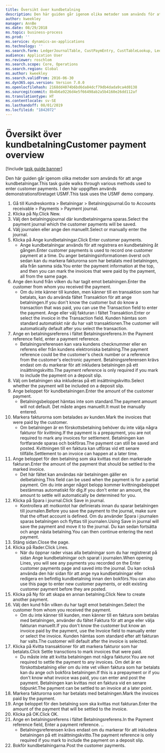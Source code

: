 ```yaml
---
title: Översikt över kundbetalning
description: Den här guiden går igenom olika metoder som används för att ange kundbetalningar.
author: kweekley
manager: AnnBe
ms.date: 08/29/2018
ms.topic: business-process
ms.prod: ''
ms.service: dynamics-ax-applications
ms.technology: ''
ms.search.form: LedgerJournalTable, CustPaymEntry, CustTableLookup, LedgerJournalTransCustPaym, CustOpenTrans, BankAccountTableLookUp
audience: Application User
ms.reviewer: roschlom
ms.search.scope: Core, Operations
ms.search.region: Global
ms.author: kweekley
ms.search.validFrom: 2016-06-30
ms.dyn365.ops.version: Version 7.0.0
ms.openlocfilehash: 2168dd4074b6bd6da84dcf79db4dada9ca4d0138
ms.sourcegitcommit: 8b4b6a9226d4e5f66498ab2a5b4160e26dd112af
ms.translationtype: HT
ms.contentlocale: sv-SE
ms.lasthandoff: 08/01/2019
ms.locfileid: "1842072"
---
```

# <a name="customer-payment-overview"></a><span data-ttu-id="d15b0-103">Översikt över kundbetalning</span><span class="sxs-lookup"><span data-stu-id="d15b0-103">Customer payment overview</span></span>

[!include [task guide banner](../../includes/task-guide-banner.md)]

<span data-ttu-id="d15b0-104">Den här guiden går igenom olika metoder som används för att ange kundbetalningar.</span><span class="sxs-lookup"><span data-stu-id="d15b0-104">This task guide walks through various methods used to enter customer payments.</span></span> <span data-ttu-id="d15b0-105">I den här uppgiften används demonstrationsföretaget USMF.</span><span class="sxs-lookup"><span data-stu-id="d15b0-105">This task uses the USMF demo company.</span></span>

1. <span data-ttu-id="d15b0-106">Gå till Kundreskontra > Betalningar > Betalningsjournal.</span><span class="sxs-lookup"><span data-stu-id="d15b0-106">Go to Accounts receivable > Payments > Payment journal.</span></span>
2. <span data-ttu-id="d15b0-107">Klicka på Ny.</span><span class="sxs-lookup"><span data-stu-id="d15b0-107">Click New.</span></span>
3. <span data-ttu-id="d15b0-108">Välj den betalningsjournal där kundbetalningarna sparas.</span><span class="sxs-lookup"><span data-stu-id="d15b0-108">Select the payment journal which the customer payments will be saved.</span></span>
4. <span data-ttu-id="d15b0-109">Välj journalen eller ange den manuellt.</span><span class="sxs-lookup"><span data-stu-id="d15b0-109">Select or manually enter the journal.</span></span>
5. <span data-ttu-id="d15b0-110">Klicka på Ange kundbetalningar.</span><span class="sxs-lookup"><span data-stu-id="d15b0-110">Click Enter customer payments.</span></span>
    * <span data-ttu-id="d15b0-111">Ange kundbetalningar används för att registrera en kundbetalning åt gången.</span><span class="sxs-lookup"><span data-stu-id="d15b0-111">Enter customer payments is used to record one customer payment at a time.</span></span> <span data-ttu-id="d15b0-112">Du anger betalningsinformationen överst och sedan kan du markera fakturorna som har betalats med betalningen, alla från samma sida.</span><span class="sxs-lookup"><span data-stu-id="d15b0-112">You enter the payment information at the top, and then you can mark the invoices that were paid by the payment, all from the same page.</span></span>  
6. <span data-ttu-id="d15b0-113">Ange den kund från vilken du har tagit emot betalningen.</span><span class="sxs-lookup"><span data-stu-id="d15b0-113">Enter the customer from whom you received the payment.</span></span>
    * <span data-ttu-id="d15b0-114">Om du inte känner till kunden, men känner till en transaktion som har betalats, kan du använda fältet Transaktion för att ange betalningen.</span><span class="sxs-lookup"><span data-stu-id="d15b0-114">If you don't know the customer but do know a transaction that was paid, you can use the Transaction field to enter the payment.</span></span> <span data-ttu-id="d15b0-115">Ange eller välj fakturan i fältet Transaktion.</span><span class="sxs-lookup"><span data-stu-id="d15b0-115">Enter or select the invoice in the Transaction field.</span></span> <span data-ttu-id="d15b0-116">Kunden hämtas som standard automatiskt när du har valt transaktionen.</span><span class="sxs-lookup"><span data-stu-id="d15b0-116">The customer will automatically default after you select the transaction.</span></span>  
7. <span data-ttu-id="d15b0-117">Ange en betalningsreferens i fältet Betalningsreferens.</span><span class="sxs-lookup"><span data-stu-id="d15b0-117">In the Payment reference field, enter a payment reference.</span></span>
    * <span data-ttu-id="d15b0-118">Betalningsreferensen kan vara kundens checknummer eller en referens eller från kundens elektroniska betalning.</span><span class="sxs-lookup"><span data-stu-id="d15b0-118">The payment reference could be the customer's check number or a reference from the customer's electronic payment.</span></span> <span data-ttu-id="d15b0-119">Betalningsreferensen krävs endast om du markerar för att inkludera betalningen på ett insättningskvitto.</span><span class="sxs-lookup"><span data-stu-id="d15b0-119">The payment reference is only required if you mark to include the payment on a deposit slip.</span></span>  
8. <span data-ttu-id="d15b0-120">Välj om betalningen ska inkluderas på ett insättningskvitto.</span><span class="sxs-lookup"><span data-stu-id="d15b0-120">Select whether the payment will be included on a deposit slip.</span></span> 
9. <span data-ttu-id="d15b0-121">Ange beloppet för kundbetalningen.</span><span class="sxs-lookup"><span data-stu-id="d15b0-121">Enter the amount of the customer payment.</span></span>
    * <span data-ttu-id="d15b0-122">Betalningsbeloppet hämtas inte som standard.</span><span class="sxs-lookup"><span data-stu-id="d15b0-122">The payment amount will not default.</span></span> <span data-ttu-id="d15b0-123">Det måste anges manuellt.</span><span class="sxs-lookup"><span data-stu-id="d15b0-123">It must be manually entered.</span></span>  
10. <span data-ttu-id="d15b0-124">Markera fakturorna som betalades av kunden.</span><span class="sxs-lookup"><span data-stu-id="d15b0-124">Mark the invoices that were paid by the customer.</span></span>
    * <span data-ttu-id="d15b0-125">Om betalningen är en förskottsbetalning behöver du inte välja några fakturor för kvittning.</span><span class="sxs-lookup"><span data-stu-id="d15b0-125">If the payment is a prepayment, you are not required to mark any invoices for settlement.</span></span> <span data-ttu-id="d15b0-126">Betalningen kan fortfarande sparas och bokföras.</span><span class="sxs-lookup"><span data-stu-id="d15b0-126">The payment can still be saved and posted.</span></span> <span data-ttu-id="d15b0-127">Kvittningen till en faktura kan utföras vid ett senare tillfälle.</span><span class="sxs-lookup"><span data-stu-id="d15b0-127">Settlement to an invoice can happen at a later time.</span></span>  
11. <span data-ttu-id="d15b0-128">Ange beloppet för den betalning som ska kvittas mot den markerade fakturan.</span><span class="sxs-lookup"><span data-stu-id="d15b0-128">Enter the amount of the payment that should be settled to the marked invoice.</span></span> 
    * <span data-ttu-id="d15b0-129">Det här fältet kan användas när betalningen gäller en delbetalning.</span><span class="sxs-lookup"><span data-stu-id="d15b0-129">This field can be used when the payment is for a partial payment.</span></span> <span data-ttu-id="d15b0-130">Om du inte anger något belopp kommer kvittningsbeloppet bestämmas automatiskt för dig.</span><span class="sxs-lookup"><span data-stu-id="d15b0-130">If you don't enter an amount, the amount to settle will automatically be determined for you.</span></span>  
12. <span data-ttu-id="d15b0-131">Klicka på Spara i journal.</span><span class="sxs-lookup"><span data-stu-id="d15b0-131">Click Save in journal.</span></span>
    * <span data-ttu-id="d15b0-132">Kontrollera att motkontot har definierats innan du sparar betalningen till journalen.</span><span class="sxs-lookup"><span data-stu-id="d15b0-132">Before you save the payment to the journal, make sure that the offset account is defined.</span></span> <span data-ttu-id="d15b0-133">Om du använder Spara i journalen sparas betalningen och flyttas till journalen.</span><span class="sxs-lookup"><span data-stu-id="d15b0-133">Using Save in journal will save the payment and move it to the journal.</span></span> <span data-ttu-id="d15b0-134">Du kan sedan fortsätta och ange nästa betalning.</span><span class="sxs-lookup"><span data-stu-id="d15b0-134">You can then continue entering the next payment.</span></span>  
13. <span data-ttu-id="d15b0-135">Stäng sidan.</span><span class="sxs-lookup"><span data-stu-id="d15b0-135">Close the page.</span></span>
14. <span data-ttu-id="d15b0-136">Klicka på Rader.</span><span class="sxs-lookup"><span data-stu-id="d15b0-136">Click Lines.</span></span>
    * <span data-ttu-id="d15b0-137">När du öppnar rader visas alla betalningar som du har registrerat på sidan Ange kundbetalningar och sparat i journalen.</span><span class="sxs-lookup"><span data-stu-id="d15b0-137">When opening Lines, you will see any payments you recorded on the Enter customer payments page and saved into the journal.</span></span> <span data-ttu-id="d15b0-138">Du kan också använda den här sidan för att ange nya kundbetalningar eller redigera en befintlig kundbetalning innan den bokförs.</span><span class="sxs-lookup"><span data-stu-id="d15b0-138">You can also use this page to enter new customer payments, or edit existing customer payment before they are posted.</span></span>  
15. <span data-ttu-id="d15b0-139">Klicka på Ny för att skapa en annan betalning.</span><span class="sxs-lookup"><span data-stu-id="d15b0-139">Click New to create another payment.</span></span> 
16. <span data-ttu-id="d15b0-140">Välj den kund från vilken du har tagit emot betalningen.</span><span class="sxs-lookup"><span data-stu-id="d15b0-140">Select the customer from whom you received the payment.</span></span>
    * <span data-ttu-id="d15b0-141">Om du inte känner till kunden, men känner till en faktura som betalas med betalningen, använder du fältet Faktura för att ange eller välja fakturan manuellt.</span><span class="sxs-lookup"><span data-stu-id="d15b0-141">If you don't know the customer but know an invoice paid by the payment, use the Invoice field to manually enter or select the invoice.</span></span> <span data-ttu-id="d15b0-142">Kunden hämtas som standard efter att fakturan har valts.</span><span class="sxs-lookup"><span data-stu-id="d15b0-142">The customer will default after the invoice is selected.</span></span>  
17. <span data-ttu-id="d15b0-143">Klicka på Kvitta transaktioner för att markera fakturor som har betalats.</span><span class="sxs-lookup"><span data-stu-id="d15b0-143">Click Settle transctions to mark invoices that were paid.</span></span>
    * <span data-ttu-id="d15b0-144">Du måste inte att kvitta betalningen mot några fakturor.</span><span class="sxs-lookup"><span data-stu-id="d15b0-144">You are not required to settle the payment to any invoices.</span></span> <span data-ttu-id="d15b0-145">Om det är en förskottsbetalning eller om du inte vet vilken faktura som har betalats kan du ange och bokföra betalningen.</span><span class="sxs-lookup"><span data-stu-id="d15b0-145">If this is a prepayment or if you don't know what invoice was paid, you can enter and post the payment.</span></span> <span data-ttu-id="d15b0-146">Betalningen kan kvittas mot en faktura vid en senare tidpunkt.</span><span class="sxs-lookup"><span data-stu-id="d15b0-146">The payment can be settled to an invoice at a later point.</span></span>  
18. <span data-ttu-id="d15b0-147">Markera fakturorna som har betalats med betalningen.</span><span class="sxs-lookup"><span data-stu-id="d15b0-147">Mark the invoices paid by the payment.</span></span> 
19. <span data-ttu-id="d15b0-148">Ange beloppet för den betalning som ska kvittas mot fakturan.</span><span class="sxs-lookup"><span data-stu-id="d15b0-148">Enter the amount of the payment that will be settled to the invoice.</span></span>
20. <span data-ttu-id="d15b0-149">Klicka på OK.</span><span class="sxs-lookup"><span data-stu-id="d15b0-149">Click OK.</span></span>
21. <span data-ttu-id="d15b0-150">Ange en betalningsreferens i fältet Betalningsreferens.</span><span class="sxs-lookup"><span data-stu-id="d15b0-150">In the Payment reference field, Enter a payment reference.</span></span> <span data-ttu-id="d15b0-151">.</span><span class="sxs-lookup"><span data-stu-id="d15b0-151">.</span></span>
    * <span data-ttu-id="d15b0-152">Betalningsreferensen krävs endast om du markerar för att inkludera betalningen på ett insättningskvitto.</span><span class="sxs-lookup"><span data-stu-id="d15b0-152">The payment reference is only required if you mark to include the payment on a deposit slip.</span></span>  
22. <span data-ttu-id="d15b0-153">Bokför kundbetalningarna.</span><span class="sxs-lookup"><span data-stu-id="d15b0-153">Post the customer payments.</span></span> 

